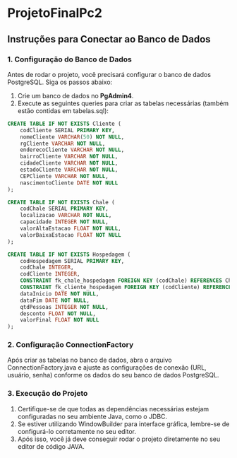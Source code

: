 # ProjetoFinalPc2


## Instruções para Conectar ao Banco de Dados

### 1. Configuração do Banco de Dados

Antes de rodar o projeto, você precisará configurar o banco de dados PostgreSQL. Siga os passos abaixo:

1. Crie um banco de dados no **PgAdmin4**.
2. Execute as seguintes queries para criar as tabelas necessárias (também estão contidas em tabelas.sql):

```sql
CREATE TABLE IF NOT EXISTS Cliente (
    codCliente SERIAL PRIMARY KEY,
    nomeCliente VARCHAR(50) NOT NULL,
    rgCliente VARCHAR NOT NULL,
    enderecoCliente VARCHAR NOT NULL,
    bairroCliente VARCHAR NOT NULL,
    cidadeCliente VARCHAR NOT NULL,
    estadoCliente VARCHAR NOT NULL,
    CEPCliente VARCHAR NOT NULL,
    nascimentoCliente DATE NOT NULL
);

CREATE TABLE IF NOT EXISTS Chale (
    codChale SERIAL PRIMARY KEY,
    localizacao VARCHAR NOT NULL,
    capacidade INTEGER NOT NULL,
    valorAltaEstacao FLOAT NOT NULL,
    valorBaixaEstacao FLOAT NOT NULL
);

CREATE TABLE IF NOT EXISTS Hospedagem (
    codHospedagem SERIAL PRIMARY KEY,
    codChale INTEGER,
    codCliente INTEGER,
    CONSTRAINT fk_chale_hospedagem FOREIGN KEY (codChale) REFERENCES Chale(codChale),
    CONSTRAINT fk_cliente_hospedagem FOREIGN KEY (codCliente) REFERENCES Cliente(codCliente),
    dataInicio DATE NOT NULL,
    dataFim DATE NOT NULL,
    qtdPessoas INTEGER NOT NULL,
    desconto FLOAT NOT NULL,
    valorFinal FLOAT NOT NULL
);
```
### 2. Configuração ConnectionFactory

Após criar as tabelas no banco de dados, abra o arquivo ConnectionFactory.java e ajuste as configurações de conexão (URL, usuário, senha) conforme os dados do seu banco de dados PostgreSQL.


### 3. Execução do Projeto
1. Certifique-se de que todas as dependências necessárias estejam configuradas no seu ambiente Java, como o JDBC.
2. Se estiver utilizando WindowBuilder para interface gráfica, lembre-se de configurá-lo corretamente no seu editor.
3. Após isso, você já deve conseguir rodar o projeto diretamente no seu editor de código JAVA.
